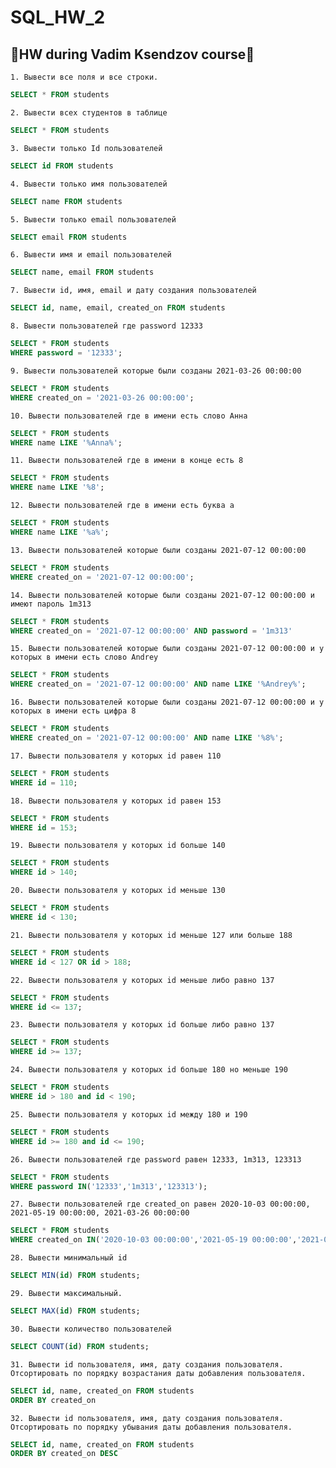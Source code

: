 # SQL_HW_2

## :small_blue_diamond:HW during Vadim Ksendzov course:small_blue_diamond:
```
1. Вывести все поля и все строки.
```
```sql
SELECT * FROM students
```
```
2. Вывести всех студентов в таблице
```
```sql
SELECT * FROM students
```
```
3. Вывести только Id пользователей
```
```sql
SELECT id FROM students
```
```
4. Вывести только имя пользователей
```
```sql
SELECT name FROM students
```
```
5. Вывести только email пользователей
```
```sql
SELECT email FROM students
```
```
6. Вывести имя и email пользователей
```
```sql
SELECT name, email FROM students
```
```
7. Вывести id, имя, email и дату создания пользователей
```
```sql
SELECT id, name, email, created_on FROM students
```
```
8. Вывести пользователей где password 12333
```
```sql
SELECT * FROM students
WHERE password = '12333';
```
```
9. Вывести пользователей которые были созданы 2021-03-26 00:00:00
```
```sql
SELECT * FROM students
WHERE created_on = '2021-03-26 00:00:00';
```
```
10. Вывести пользователей где в имени есть слово Анна
```
```sql
SELECT * FROM students
WHERE name LIKE '%Anna%';
```
```
11. Вывести пользователей где в имени в конце есть 8
```
```sql
SELECT * FROM students
WHERE name LIKE '%8';
```
```
12. Вывести пользователей где в имени есть буква а
```
```sql
SELECT * FROM students
WHERE name LIKE '%a%';
```
 ```
13. Вывести пользователей которые были созданы 2021-07-12 00:00:00
```
```sql
SELECT * FROM students
WHERE created_on = '2021-07-12 00:00:00';
```
```
14. Вывести пользователей которые были созданы 2021-07-12 00:00:00 и имеют пароль 1m313
```
```sql
SELECT * FROM students
WHERE created_on = '2021-07-12 00:00:00' AND password = '1m313'
```
```
15. Вывести пользователей которые были созданы 2021-07-12 00:00:00 и у которых в имени есть слово Andrey
```
```sql
SELECT * FROM students
WHERE created_on = '2021-07-12 00:00:00' AND name LIKE '%Andrey%';
```
```
16. Вывести пользователей которые были созданы 2021-07-12 00:00:00 и у которых в имени есть цифра 8
```
```sql
SELECT * FROM students
WHERE created_on = '2021-07-12 00:00:00' AND name LIKE '%8%';
```
```
17. Вывести пользователя у которых id равен 110
```
```sql
SELECT * FROM students
WHERE id = 110;
```
```
18. Вывести пользователя у которых id равен 153
```
```sql
SELECT * FROM students
WHERE id = 153;
```
```
19. Вывести пользователя у которых id больше 140
```
```sql
SELECT * FROM students
WHERE id > 140;
```
```
20. Вывести пользователя у которых id меньше 130
```
```sql
SELECT * FROM students
WHERE id < 130;
```
```
21. Вывести пользователя у которых id меньше 127 или больше 188
```
```sql
SELECT * FROM students
WHERE id < 127 OR id > 188;
```
```
22. Вывести пользователя у которых id меньше либо равно 137
```
```sql
SELECT * FROM students
WHERE id <= 137;
```
```
23. Вывести пользователя у которых id больше либо равно 137
```
```sql
SELECT * FROM students
WHERE id >= 137;
```
```
24. Вывести пользователя у которых id больше 180 но меньше 190
```
```sql
SELECT * FROM students
WHERE id > 180 and id < 190;
```
```
25. Вывести пользователя у которых id между 180 и 190
```
```sql
SELECT * FROM students
WHERE id >= 180 and id <= 190;
```
```
26. Вывести пользователей где password равен 12333, 1m313, 123313
```
```sql
SELECT * FROM students
WHERE password IN('12333','1m313','123313');
```
```
27. Вывести пользователей где created_on равен 2020-10-03 00:00:00, 2021-05-19 00:00:00, 2021-03-26 00:00:00
```
```sql
SELECT * FROM students
WHERE created_on IN('2020-10-03 00:00:00','2021-05-19 00:00:00','2021-03-26 00:00:00');
```
```
28. Вывести минимальный id
```
```sql
SELECT MIN(id) FROM students;
```
```
29. Вывести максимальный.
```
```sql
SELECT MAX(id) FROM students;
```
```
30. Вывести количество пользователей
```
```sql
SELECT COUNT(id) FROM students;
```
```
31. Вывести id пользователя, имя, дату создания пользователя. Отсортировать по порядку возрастания даты добавления пользователя.
```
```sql
SELECT id, name, created_on FROM students
ORDER BY created_on
```
```
32. Вывести id пользователя, имя, дату создания пользователя. Отсортировать по порядку убывания даты добавления пользователя.
```
```sql
SELECT id, name, created_on FROM students
ORDER BY created_on DESC
```